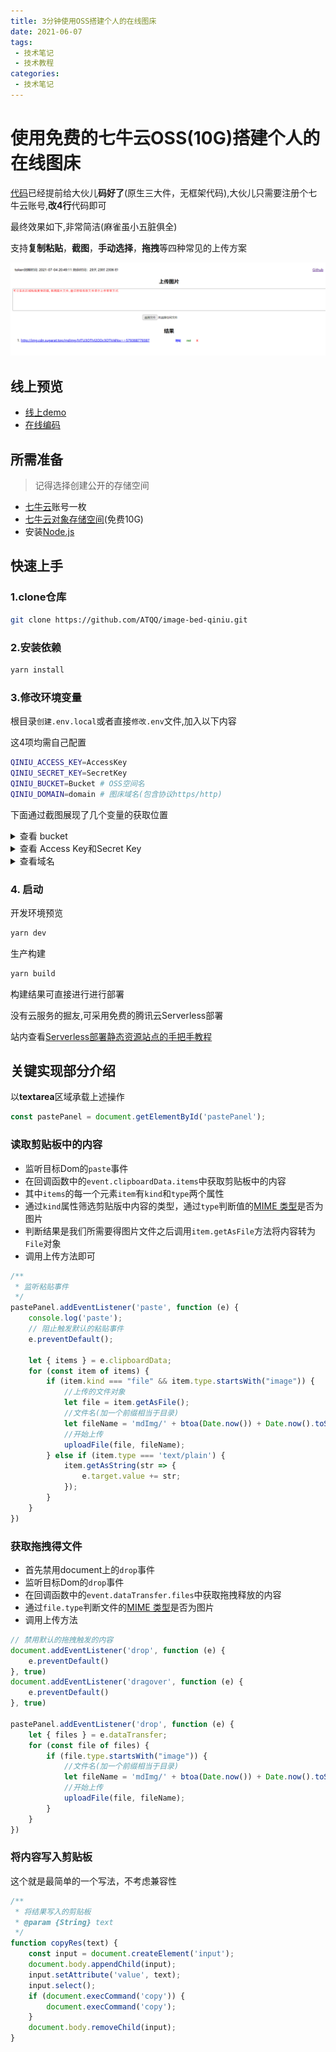 ```yaml
---
title: 3分钟使用OSS搭建个人的在线图床
date: 2021-06-07
tags:
 - 技术笔记
 - 技术教程
categories:
 - 技术笔记
---
```

# 使用免费的七牛云OSS(10G)搭建个人的在线图床
[代码](https://github.com/ATQQ/image-bed-qiniu)已经提前给大伙儿**码好了**(原生三大件，无框架代码),大伙儿只需要注册个七牛云账号,**改4行**代码即可

最终效果如下,非常简洁(麻雀虽小五脏俱全)

支持**复制粘贴**，**截图**，**手动选择**，**拖拽**等四种常见的上传方案

![图片](qiniu-imgbed\2fbcf37d23694a0a9a3b4a515a61a921~tplv-k3u1fbpfcp-zoom-1.image)
## 线上预览
* [线上demo](https://imgbed.sugarat.top/)
* [在线编码](https://stackblitz.com/edit/github-2scsen?file=README.md)

## 所需准备
>记得选择创建公开的存储空间

* [七牛云](https://portal.qiniu.com/)账号一枚
* [七牛云对象存储空间](https://portal.qiniu.com/bucket/create)(免费10G)
* 安装[Node.js](http://nodejs.cn/) 

## 快速上手

### 1.clone仓库
```sh
git clone https://github.com/ATQQ/image-bed-qiniu.git
```
### 2.安装依赖
```sh
yarn install
```

### 3.修改环境变量
根目录`创建.env.local`或者直接`修改.env`文件,加入以下内容

这4项均需自己配置
```sh
QINIU_ACCESS_KEY=AccessKey 
QINIU_SECRET_KEY=SecretKey
QINIU_BUCKET=Bucket # OSS空间名
QINIU_DOMAIN=domain # 图床域名(包含协议https/http)
```
下面通过截图展现了几个变量的获取位置

<details>
<summary>查看 bucket</summary>

![](qiniu-imgbed\0b906243abb94329a8efdfaba5e66a58~tplv-k3u1fbpfcp-zoom-1.image)

</details> 

<details>
<summary>查看 Access Key和Secret Key</summary>

![](qiniu-imgbed\c60966aa203a41f49ba0cffdaad80141~tplv-k3u1fbpfcp-zoom-1.image)

![](qiniu-imgbed\36299d27ec07496ebeb58021fc49ade7~tplv-k3u1fbpfcp-zoom-1.image)

</details> 

<details>
<summary>查看域名</summary>

![图片](qiniu-imgbed\e678a09cee3c4ec4b087bba565d8bb8a~tplv-k3u1fbpfcp-zoom-1.image)

</details> 

### 4. 启动
开发环境预览
```sh
yarn dev
```

生产构建
```sh
yarn build
```
构建结果可直接进行进行部署

没有云服务的掘友,可采用免费的腾讯云Serverless部署

站内查看[Serverless部署静态资源站点的手把手教程](https://juejin.cn/post/6964015528662794254)

## 关键实现部分介绍
以**textarea**区域承载上述操作

```js
const pastePanel = document.getElementById('pastePanel');
```
### 读取剪贴板中的内容
* 监听目标Dom的`paste`事件
* 在回调函数中的`event.clipboardData.items`中获取剪贴板中的内容
* 其中`items`的每一个元素`item`有`kind`和`type`两个属性
* 通过`kind`属性筛选剪贴版中内容的类型，通过`type`判断值的[MIME 类型](https://developer.mozilla.org/zh-CN/docs/Web/HTTP/Basics_of_HTTP/MIME_types)是否为图片
* 判断结果是我们所需要得图片文件之后调用`item.getAsFile`方法将内容转为`File`对象
* 调用上传方法即可
```js
/**
 * 监听粘贴事件
 */
pastePanel.addEventListener('paste', function (e) {
    console.log('paste');
    // 阻止触发默认的粘贴事件
    e.preventDefault();

    let { items } = e.clipboardData;
    for (const item of items) {
        if (item.kind === "file" && item.type.startsWith("image")) {
            //上传的文件对象
            let file = item.getAsFile();
            //文件名(加一个前缀相当于目录)
            let fileName = 'mdImg/' + btoa(Date.now()) + Date.now().toString().substring(1);
            //开始上传
            uploadFile(file, fileName);
        } else if (item.type === 'text/plain') {
            item.getAsString(str => {
                e.target.value += str;
            });
        }
    }
})
```

### 获取拖拽得文件
* 首先禁用document上的`drop`事件
* 监听目标Dom的`drop`事件
* 在回调函数中的`event.dataTransfer.files`中获取拖拽释放的内容
* 通过`file.type`判断文件的[MIME 类型](https://developer.mozilla.org/zh-CN/docs/Web/HTTP/Basics_of_HTTP/MIME_types)是否为图片
* 调用上传方法
```js
// 禁用默认的拖拽触发的内容
document.addEventListener('drop', function (e) {
    e.preventDefault()
}, true)
document.addEventListener('dragover', function (e) {
    e.preventDefault()
}, true)

pastePanel.addEventListener('drop', function (e) {
    let { files } = e.dataTransfer;
    for (const file of files) {
        if (file.type.startsWith("image")) {
            //文件名(加一个前缀相当于目录)
            let fileName = 'mdImg/' + btoa(Date.now()) + Date.now().toString().substring(1);
            //开始上传
            uploadFile(file, fileName);
        }
    }
})
```
### 将内容写入剪贴板
这个就是最简单的一个写法，不考虑兼容性
```js
/**
 * 将结果写入的剪贴板
 * @param {String} text 
 */
function copyRes(text) {
    const input = document.createElement('input');
    document.body.appendChild(input);
    input.setAttribute('value', text);
    input.select();
    if (document.execCommand('copy')) {
        document.execCommand('copy');
    }
    document.body.removeChild(input);
}
```




